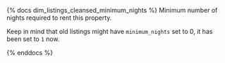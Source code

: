 {% docs dim_listings_cleansed_minimum_nights %}
Minimum number of nights required to rent this property.

Keep in mind that old listings might have `minimum_nights` set to 0, it has been set to `1` now. 

{% enddocs %}